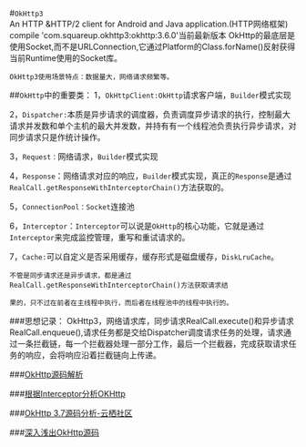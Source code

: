 #`OkHttp3`	
	An HTTP &HTTP/2 client for Android and Java application.(HTTP网络框架)
	compile 'com.squareup.okhttp3:okhttp:3.6.0'当前最新版本
	OkHttp的最底层是使用Socket,而不是URLConnection,它通过Platform的Class.forName()反射获得当前Runtime使用的Socket库。

	OkHttp3使用场景特点：数据量大，网络请求频繁等。

##`OkHttp`中的重要类：
1，`OkHttpClient:OkHttp`请求客户端，`Builder`模式实现

2，`Dispatcher:`本质是异步请求的调度器，负责调度异步请求的执行，控制最大请求并发数和单个主机的最大并发数，并持有有一个线程池负责执行异步请求，对同步请求只是作统计操作。

3，`Request：`网络请求，`Builder`模式实现

4，`Response`：网络请求对应的响应，`Builder`模式实现，真正的`Response`是通过`RealCall.getResponseWithInterceptorChain()`方法获取的。

5，`ConnectionPool：Socket`连接池

6，`Interceptor`：`Interceptor`可以说是`OkHttp`的核心功能，它就是通过`Interceptor`来完成监控管理，重写和重试请求的。

7，`Cache:`可以自定义是否采用缓存，缓存形式是磁盘缓存，`DiskLruCache`。

	不管是同步请求还是异步请求，都是通过RealCall.getResponseWithInterceptorChain()方法获取请求结

	果的，只不过在前者在主线程中执行，而后者在线程池中的线程中执行的。


###思想记录：
	OkHttp3，网络请求库，同步请求RealCall.execute()和异步请求RealCall.enqueue(),请求任务都是交给Dispatcher调度请求任务的处理，请求通过一条拦截链，每一个拦截器处理一部分工作，最后一个拦截器，完成获取请求任务的响应，会将响应沿着拦截链向上传递。

###[OkHttp源码解析](http://www.dieyidezui.com/okhttp-3-4-x-yuan-ma-pou-xi/)

###[根据Interceptor分析OKHttp](https://www.zybuluo.com/Warning1943/note/699633)

###[OkHttp 3.7源码分析-云栖社区](https://m.aliyun.com/yunqi/articles/78105?spm=5176.100239.0.0.9MCZtW)

###[深入浅出OkHttp源码](https://www.diycode.cc/topics/640)
